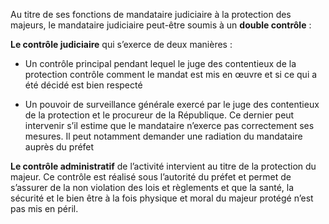 Au titre de ses fonctions de mandataire judiciaire à la protection des majeurs, le mandataire judiciaire peut-être soumis à un **double contrôle** :
<br/>

**Le contrôle judiciaire** qui s’exerce de deux manières :

- Un contrôle principal pendant lequel le juge des contentieux de la protection contrôle comment le mandat est mis en œuvre et si ce qui a été décidé est bien respecté

- Un pouvoir de surveillance générale exercé par le juge des contentieux de la protection et le procureur de la République. Ce dernier peut intervenir s’il estime que le mandataire n’exerce pas correctement ses mesures. Il peut notamment demander une radiation du mandataire auprès du préfet

**Le contrôle administratif** de l’activité intervient au titre de la protection du majeur. Ce contrôle est réalisé sous l’autorité du préfet et permet de s’assurer de la non violation des lois et règlements et que la santé, la sécurité et le bien être à la fois physique et moral du majeur protégé n’est pas mis en péril.

